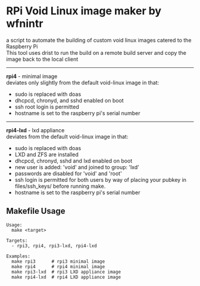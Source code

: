 # RPi Void Linux image maker by wfnintr
a script to automate the building of custom void linux images catered to the Raspberry Pi  
This tool uses drist to run the build on a remote build server and copy the image back to the local client

---

**rpi4** - minimal image  
deviates only slightly from the default void-linux image in that:  
- sudo is replaced with doas  
- dhcpcd, chronyd, and sshd enabled on boot  
- ssh root login is permitted  
- hostname is set to the raspberry pi's serial number  

---

**rpi4-lxd** - lxd appliance  
deviates from the default void-linux image in that:
- sudo is replaced with doas
- LXD and ZFS are installed
- dhcpcd, chronyd, sshd and lxd enabled on boot
- new user is added: 'void' and joined to group: 'lxd'
- passwords are disabled for 'void' and 'root'
- ssh login is permitted for both users by way of placing your pubkey in files/ssh_keys/ before running make.
- hostname is set to the raspberry pi's serial number


## Makefile Usage
```
Usage:
  make <target>

Targets:
  - rpi3, rpi4, rpi3-lxd, rpi4-lxd

Examples:
  make rpi3      # rpi3 minimal image
  make rpi4      # rpi4 minimal image
  make rpi3-lxd  # rpi3 LXD appliance image
  make rpi4-lxd  # rpi4 LXD appliance image
  ```
